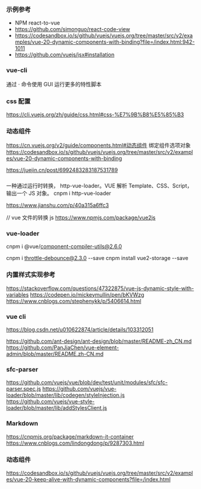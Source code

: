 ### 示例参考

- NPM react-to-vue
- <https://github.com/simonguo/react-code-view>
- <https://codesandbox.io/s/github/vuejs/vuejs.org/tree/master/src/v2/examples/vue-20-dynamic-components-with-binding?file=/index.html:942-1011>
- <https://github.com/vuejs/jsx#installation>

### vue-cli

通过 · 命令使用 GUI 运行更多的特性脚本

### css 配置

<https://cli.vuejs.org/zh/guide/css.html#css-%E7%9B%B8%E5%85%B3>

### 动态组件

https://cn.vuejs.org/v2/guide/components.html#动态组件
绑定组件选项对象
https://codesandbox.io/s/github/vuejs/vuejs.org/tree/master/src/v2/examples/vue-20-dynamic-components-with-binding

https://juejin.cn/post/6992483283187531789

###

一种通过运行时转换， http-vue-loader。VUE 解析 Template、CSS、Script，输出一个 JS 对象。
cnpm i http-vue-loader

https://www.jianshu.com/p/40a315a6ffc3

// vue 文件的转换 js
https://www.npmjs.com/package/vue2js

### vue-loader

cnpm i @vue/component-compiler-utils@2.6.0

cnpm i throttle-debounce@2.3.0 --save
cnpm install vue2-storage --save

### 内置样式实现参考

https://stackoverflow.com/questions/47322875/vue-js-dynamic-style-with-variables
https://codepen.io/mickeymullin/pen/bKVWzg
https://www.cnblogs.com/stephenykk/p/5406614.html

### vue cli

https://blog.csdn.net/u010622874/article/details/103312051

https://github.com/ant-design/ant-design/blob/master/README-zh_CN.md
https://github.com/PanJiaChen/vue-element-admin/blob/master/README.zh-CN.md

### sfc-parser

https://github.com/vuejs/vue/blob/dev/test/unit/modules/sfc/sfc-parser.spec.js
https://github.com/vuejs/vue-loader/blob/master/lib/codegen/styleInjection.js
https://github.com/vuejs/vue-style-loader/blob/master/lib/addStylesClient.js

### Markdown

https://cnpmjs.org/package/markdown-it-container
https://www.cnblogs.com/lindongdong/p/9287303.html

### 动态组件
https://codesandbox.io/s/github/vuejs/vuejs.org/tree/master/src/v2/examples/vue-20-keep-alive-with-dynamic-components?file=/index.html